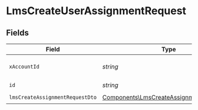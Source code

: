 # LmsCreateUserAssignmentRequest


## Fields

| Field                                                                                                | Type                                                                                                 | Required                                                                                             | Description                                                                                          |
| ---------------------------------------------------------------------------------------------------- | ---------------------------------------------------------------------------------------------------- | ---------------------------------------------------------------------------------------------------- | ---------------------------------------------------------------------------------------------------- |
| `xAccountId`                                                                                         | *string*                                                                                             | :heavy_check_mark:                                                                                   | The account identifier                                                                               |
| `id`                                                                                                 | *string*                                                                                             | :heavy_check_mark:                                                                                   | N/A                                                                                                  |
| `lmsCreateAssignmentRequestDto`                                                                      | [Components\LmsCreateAssignmentRequestDto](../../Models/Components/LmsCreateAssignmentRequestDto.md) | :heavy_check_mark:                                                                                   | N/A                                                                                                  |
